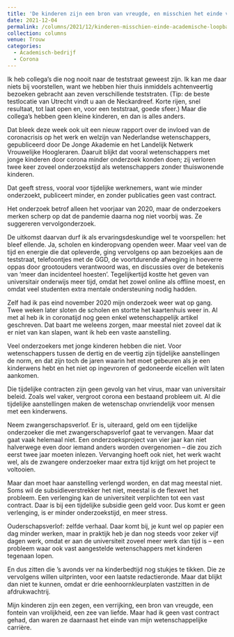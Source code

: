```yaml
---
title: 'De kinderen zijn een bron van vreugde, en misschien het einde van je academische loopbaan'
date: 2021-12-04
permalink: /columns/2021/12/kinderen-misschien-einde-academische-loopbaan/
collection: columns
venue: Trouw
categories:
  - Academisch-bedrijf
  - Corona
---
```


Ik heb collega’s die nog nooit naar de teststraat geweest zijn. Ik kan me daar niets bij voorstellen, want we hebben hier thuis inmiddels achtenveertig bezoeken gebracht aan zeven verschillende teststraten. (Tip: de beste testlocatie van Utrecht vindt u aan de Neckardreef. Korte rijen, snel resultaat, tot laat open en, voor een teststraat, goede sfeer.) Maar die collega’s hebben geen kleine kinderen, en dan is alles anders.

Dat bleek deze week ook uit een nieuw rapport over de invloed van de coronacrisis op het werk en welzijn van Nederlandse wetenschappers, gepubliceerd door De Jonge Akademie en het Landelijk Netwerk Vrouwelijke Hoogleraren. Daaruit blijkt dat vooral wetenschappers met jonge kinderen door corona minder onderzoek konden doen; zij verloren twee keer zoveel onderzoekstijd als wetenschappers zonder thuiswonende kinderen.

Dat geeft stress, vooral voor tijdelijke werknemers, want wie minder onderzoekt, publiceert minder, en zonder publicaties geen vast contract.

Het onderzoek betrof alleen het voorjaar van 2020, maar de onderzoekers merken scherp op dat de pandemie daarna nog niet voorbij was. Ze suggereren vervolgonderzoek.

De uitkomst daarvan durf ik als ervaringsdeskundige wel te voorspellen: het bleef ellende. Ja, scholen en kinderopvang openden weer. Maar veel van de tijd en energie die dat opleverde, ging vervolgens op aan bezoekjes aan de teststraat, telefoontjes met de GGD, de voortdurende afweging in hoeverre oppas door grootouders verantwoord was, en discussies over de betekenis van ‘meer dan incidenteel hoesten’. Tegelijkertijd kostte het geven van universitair onderwijs meer tijd, omdat het zowel online als offline moest, en omdat veel studenten extra mentale ondersteuning nodig hadden.

Zelf had ik pas eind november 2020 mijn onderzoek weer wat op gang. Twee weken later sloten de scholen en stortte het kaartenhuis weer in. Al met al heb ik in coronatijd nog geen enkel wetenschappelijk artikel geschreven. Dat baart me weleens zorgen, maar meestal niet zoveel dat ik er niet van kan slapen, want ik heb een vaste aanstelling.

Veel onderzoekers met jonge kinderen hebben die niet. Voor wetenschappers tussen de dertig en de veertig zijn tijdelijke aanstellingen de norm, en dat zijn toch de jaren waarin het moet gebeuren als je een kinderwens hebt en het niet op ingevroren of gedoneerde eicellen wilt laten aankomen.

Die tijdelijke contracten zijn geen gevolg van het virus, maar van universitair beleid. Zoals wel vaker, vergroot corona een bestaand probleem uit. Al die tijdelijke aanstellingen maken de wetenschap onvriendelijk voor mensen met een kinderwens.

Neem zwangerschapsverlof. Er is, uiteraard, geld om een tijdelijke onderzoeker die met zwangerschapsverlof gaat te vervangen. Maar dat gaat vaak helemaal niet. Een onderzoeksproject van vier jaar kan niet halverwege even door iemand anders worden overgenomen – die zou zich eerst twee jaar moeten inlezen. Vervanging hoeft ook niet, het werk wacht wel, als de zwangere onderzoeker maar extra tijd krijgt om het project te voltooien.

Maar dan moet haar aanstelling verlengd worden, en dat mag meestal niet. Soms wil de subsidieverstrekker het niet, meestal is de flexwet het probleem. Een verlenging kan de universiteit verplichten tot een vast contract. Daar is bij een tijdelijke subsidie geen geld voor. Dus komt er geen verlenging, is er minder onderzoekstijd, en meer stress.

Ouderschapsverlof: zelfde verhaal. Daar komt bij, je kunt wel op papier een dag minder werken, maar in praktijk heb je dan nog steeds voor zeker vijf dagen werk, omdat er aan de universiteit zoveel meer werk dan tijd is – een probleem waar ook vast aangestelde wetenschappers met kinderen tegenaan lopen.

En dus zitten die ’s avonds ver na kinderbedtijd nog stukjes te tikken. Die ze vervolgens willen uitprinten, voor een laatste redactieronde. Maar dat blijkt dan niet te kunnen, omdat er drie eenhoornkleurplaten vastzitten in de afdrukwachtrij.

Mijn kinderen zijn een zegen, een verrijking, een bron van vreugde, een fontein van vrolijkheid, een zee van liefde. Maar had ik geen vast contract gehad, dan waren ze daarnaast het einde van mijn wetenschappelijke carrière.
